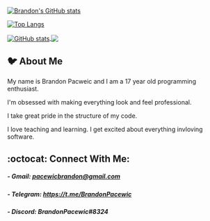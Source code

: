 [![Brandon's GitHub stats](
    https://github-readme-stats.vercel.app/api?username=BrandonPacewic&hide=contribs,issues&count_private=true&theme=github_dark&show_icons=true
)](https://github.com/anuraghazra/github-readme-stats)

[![Top Langs](
    https://github-readme-stats.vercel.app/api/top-langs/?username=BrandonPacewic&layout=compact&theme=github_dark)](https://github.com/anuraghazra/github-readme-stats
)


<a href="https://github.com/anuraghazra/github-readme-stats">
    <img align="center" src="https://github-readme-stats.vercel.app/api?username=BrandonPacewic&hide=contribs,issues&count_private=true&theme=github_dark&show_icons=true" alt="GitHub stats" />
</a>
<a href="https://github.com/anuraghazra/github-readme-stats">
    <img align="center" src="https://github-readme-stats.vercel.app/api/top-langs/?username=BrandonPacewic&layout=compact&theme=github_dark">
</a>

## 🐦 About Me

My name is Brandon Pacweic and I am a 17 year old programming enthusiast. 

I'm obsessed with making everything look and feel professional.

I take great pride in the structure of my code.

I love teaching and learning. 
I get excited about everything invloving software.

## :octocat: Connect With Me:

##### - Gmail: pacewicbrandon@gmail.com

##### - Telegram: https://t.me/BrandonPacewic

##### - Discord: BrandonPacewic#8324 


<!-- <a href="https://github.com/anuraghazra/github-readme-stats">
  <img align="center" src="https://github-readme-stats.vercel.app/api/pin/?username=anuraghazra&repo=github-readme-stats" />
</a>
<a href="https://github.com/anuraghazra/convoychat">
  <img align="center" src="https://github-readme-stats.vercel.app/api/pin/?username=anuraghazra&repo=convoychat" />
</a> -->